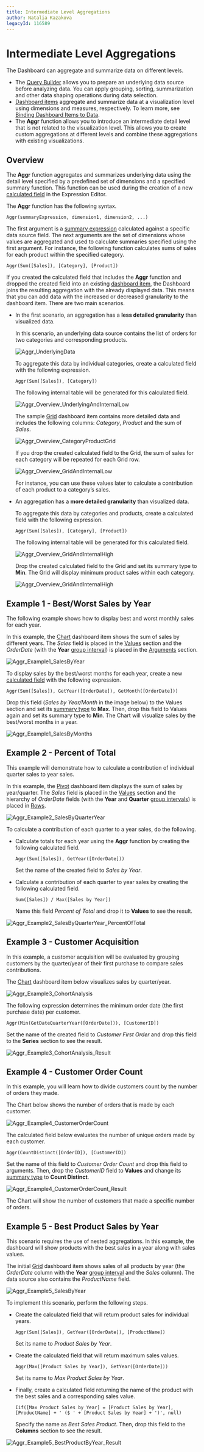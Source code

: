 ```yaml
---
title: Intermediate Level Aggregations
author: Natalia Kazakova
legacyId: 116589
---
```

# Intermediate Level Aggregations
The Dashboard can aggregate and summarize data on different levels.
* The [Query Builder](../../working-with-data/using-the-query-builder.md) allows you to prepare an underlying data source before analyzing data. You can apply grouping, sorting, summarization and other data shaping operations during data selection.
* [Dashboard items](../../designing-dashboard-items.md) aggregate and summarize data at a visualization level using dimensions and measures, respectively. To learn more, see [Binding Dashboard Items to Data](../../binding-dashboard-items-to-data/binding-dashboard-items-to-data.md).
* The **Aggr** function allows you to introduce an intermediate detail level that is not related to the visualization level. This allows you to create custom aggregations at different levels and combine these aggregations with existing visualizations.

## Overview
The **Aggr** function aggregates and summarizes underlying data using the detail level specified by a predefined set of dimensions and a specified summary function. This function can be used during the creation of a new [calculated field](../../working-with-data/creating-calculated-fields.md) in the Expression Editor.

The **Aggr** function has the following syntax.

```
Aggr(summaryExpression, dimension1, dimension2, ...)

```

The first argument is a [summary expression](summary-level-aggregations.md) calculated against a specific data source field. The next arguments are the set of dimensions whose values are aggregated and used to calculate summaries specified using the first argument.
For instance, the following function calculates sums of sales for each product within the specified category.

```
Aggr(Sum([Sales]), [Category], [Product])

```

If you created the calculated field that includes the **Aggr** function and dropped the created field into an existing [dashboard item](../../designing-dashboard-items.md), the Dashboard joins the resulting aggregation with the already displayed data. This means that you can add data with the increased or decreased granularity to the dashboard item. There are two main scenarios.
* In the first scenario, an aggregation has a **less detailed granularity** than visualized data.
	
	In this scenario, an underlying data source contains the list of orders for two categories and corresponding products.
	
	![Aggr_UnderlyingData](../../../../images/img122834.png)
	
	To aggregate this data by individual categories, create a calculated field with the following expression.
	
	```
	Aggr(Sum([Sales]), [Category])
	
	```
	
	The following internal table will be generated for this calculated field.
	
	![Aggr_Overview_UnderlyingAndInternalLow](../../../../images/img122839.png)
	
	The sample [Grid](../../designing-dashboard-items/grid.md) dashboard item contains more detailed data and includes the following columns: _Category_, _Product_ and the sum of _Sales_.
	
	![Aggr_Overview_CategoryProductGrid](../../../../images/img122838.png)
	
	If you drop the created calculated field to the Grid, the sum of sales for each category will be repeated for each Grid row.
	
	![Aggr_Overview_GridAndInternalLow](../../../../images/img122840.png)
	
	For instance, you can use these values later to calculate a contribution of each product to a category’s sales.
* An aggregation has a **more detailed granularity** than visualized data.
	
	To aggregate this data by categories and products, create a calculated field with the following expression.
	
	```
	Aggr(Sum([Sales]), [Category], [Product])
	
	```
	
	The following internal table will be generated for this calculated field.
	
	![Aggr_Overview_GridAndInternalHigh](../../../../images/img122841.png)
	
	Drop the created calculated field to the Grid and set its summary type to **Min**. The Grid will display minimum product sales within each category.
	
	![Aggr_Overview_GridAndInternalHigh](../../../../images/img122842.png)

## Example 1 - Best/Worst Sales by Year
The following example shows how to display best and worst monthly sales for each year.

In this example, the [Chart](../../designing-dashboard-items/chart.md) dashboard item shows the sum of sales by different years. The _Sales_ field is placed in the [Values](../../designing-dashboard-items/chart/providing-data.md) section and the _OrderDate_ (with the **Year** [group interval](../../data-shaping/grouping.md)) is placed in the [Arguments](../../designing-dashboard-items/chart/providing-data.md) section.

![Aggr_Example1_SalesByYear](../../../../images/img122812.png)

To display sales by the best/worst months for each year, create a new [calculated field](../../working-with-data/creating-calculated-fields.md) with the following expression.

```
Aggr(Sum([Sales]), GetYear([OrderDate]), GetMonth([OrderDate]))

```

Drop this field (_Sales by Year/Month_ in the image below) to the Values section and set its [summary type](../../data-shaping/summarization.md) to **Max**. Then, drop this field to Values again and set its summary type to **Min**. The Chart will visualize sales by the best/worst months in a year.

![Aggr_Example1_SalesByMonths](../../../../images/img122813.png)

## Example 2 - Percent of Total
This example will demonstrate how to calculate a contribution of individual quarter sales to year sales.

In this example, the [Pivot](../../designing-dashboard-items/pivot.md) dashboard item displays the sum of sales by year/quarter. The _Sales_ field is placed in the [Values](../../designing-dashboard-items/pivot/providing-data.md) section and the hierarchy of _OrderDate_ fields (with the **Year** and **Quarter** [group intervals](../../data-shaping/grouping.md)) is placed in [Rows](../../designing-dashboard-items/pivot/providing-data.md).

![Aggr_Example2_SalesByQuarterYear](../../../../images/img122821.png)

To calculate a contribution of each quarter to a year sales, do the following.
* Calculate totals for each year using the **Aggr** function by creating the following calculated field.
	
	```
	Aggr(Sum([Sales]), GetYear([OrderDate]))
	
	```
	
	Set the name of the created field to _Sales by Year_.
* Calculate a contribution of each quarter to year sales by creating the following calculated field.
	
	```
	Sum([Sales]) / Max([Sales by Year])
	
	```
	
	Name this field _Percent of Total_ and drop it to **Values** to see the result.

![Aggr_Example2_SalesByQuarterYear_PercentOfTotal](../../../../images/img122822.png)

## Example 3 - Customer Acquisition
In this example, a customer acquisition will be evaluated by grouping customers by the quarter/year of their first purchase to compare sales contributions.

The [Chart](../../designing-dashboard-items/chart.md) dashboard item below visualizes sales by quarter/year.

![Aggr_Example3_CohortAnalysis](../../../../images/img122827.png)

The following expression determines the minimum order date (the first purchase date) per customer.

```
Aggr(Min(GetDateQuarterYear([OrderDate])), [CustomerID])

```

Set the name of the created field to _Customer First Order_ and drop this field to the **Series** section to see the result.

![Aggr_Example3_CohortAnalysis_Result](../../../../images/img122828.png)

## Example 4 - Customer Order Count
In this example, you will learn how to divide customers count by the number of orders they made.

The Chart below shows the number of orders that is made by each customer.

![Aggr_Example4_CustomerOrderCount](../../../../images/img122830.png)

The calculated field below evaluates the number of unique orders made by each customer.

```
Aggr(CountDistinct([OrderID]), [CustomerID])

```

Set the name of this field to _Customer Order Count_ and drop this field to arguments. Then, drop the _CustomerID_ field to **Values** and change its [summary type](../../data-shaping/summarization.md) to **Count Distinct**.

![Aggr_Example4_CustomerOrderCount_Result](../../../../images/img122829.png)

The Chart will show the number of customers that made a specific number of orders.

## Example 5 - Best Product Sales by Year
This scenario requires the use of nested aggregations. In this example, the dashboard will show products with the best sales in a year along with sales values.

The initial [Grid](../../designing-dashboard-items/grid.md) dashboard item shows sales of all products by year (the _OrderDate_ column with the **Year** [group interval](../../data-shaping/grouping.md) and the _Sales_ column). The data source also contains the _ProductName_ field.

![Aggr_Example5_SalesByYear](../../../../images/img122866.png)

To implement this scenario, perform the following steps.
* Create the calculated field that will return product sales for individual years.
	
	```
	Aggr(Sum([Sales]), GetYear([OrderDate]), [ProductName])
	
	```
	
	Set its name to _Product Sales by Year_.
* Create the calculated field that will return maximum sales values.
	
	```
	Aggr(Max([Product Sales by Year]), GetYear([OrderDate]))
	
	```
	
	Set its name to _Max Product Sales by Year_.
* Finally, create a calculated field returning the name of the product with the best sales and a corresponding sales value.
	
	```
	Iif([Max Product Sales by Year] = [Product Sales by Year], [ProductName] + ' ($ ' + [Product Sales by Year] + ')', null)
	
	```
	
	Specify the name as _Best Sales Product_. Then, drop this field to the **Columns** section to see the result.

![Aggr_Example5_BestProductByYear_Result](../../../../images/img122867.png)